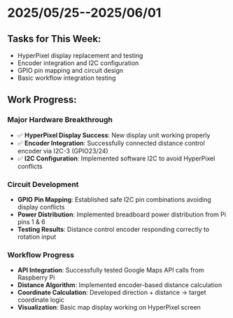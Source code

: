 # 2025/05/25--2025/06/01

## Tasks for This Week:

- HyperPixel display replacement and testing
- Encoder integration and I2C configuration
- GPIO pin mapping and circuit design
- Basic workflow integration testing

## Work Progress:

### Major Hardware Breakthrough
- ✅ **HyperPixel Display Success**: New display unit working properly
- ✅ **Encoder Integration**: Successfully connected distance control encoder via I2C-3 (GPIO23/24)
- ✅ **I2C Configuration**: Implemented software I2C to avoid HyperPixel conflicts

### Circuit Development
- **GPIO Pin Mapping**: Established safe I2C pin combinations avoiding display conflicts
- **Power Distribution**: Implemented breadboard power distribution from Pi pins 1 & 6
- **Testing Results**: Distance control encoder responding correctly to rotation input

### Workflow Progress
- **API Integration**: Successfully tested Google Maps API calls from Raspberry Pi
- **Distance Algorithm**: Implemented encoder-based distance calculation
- **Coordinate Calculation**: Developed direction + distance → target coordinate logic
- **Visualization**: Basic map display working on HyperPixel screen

